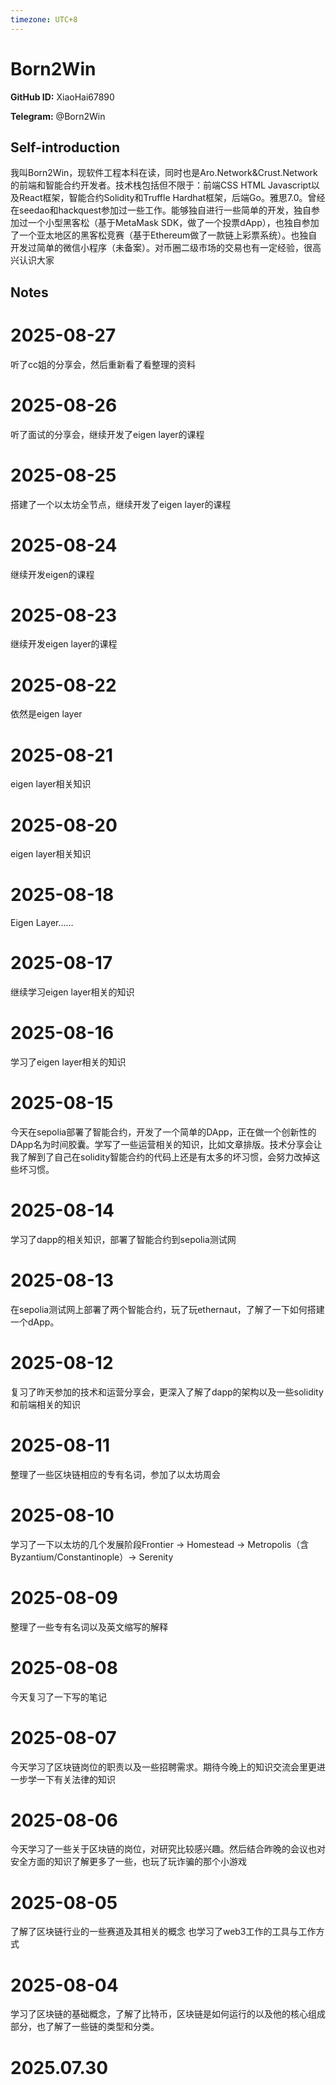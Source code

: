 ```yaml
---
timezone: UTC+8
---
```


# Born2Win

**GitHub ID:** XiaoHai67890

**Telegram:** @Born2Win

## Self-introduction

我叫Born2Win，现软件工程本科在读，同时也是Aro.Network&Crust.Network的前端和智能合约开发者。技术栈包括但不限于：前端CSS HTML Javascript以及React框架，智能合约Solidity和Truffle Hardhat框架，后端Go。雅思7.0。曾经在seedao和hackquest参加过一些工作。能够独自进行一些简单的开发，独自参加过一个小型黑客松（基于MetaMask SDK，做了一个投票dApp），也独自参加了一个亚太地区的黑客松竞赛（基于Ethereum做了一款链上彩票系统）。也独自开发过简单的微信小程序（未备案）。对币圈二级市场的交易也有一定经验，很高兴认识大家

## Notes

<!-- Content_START -->

# 2025-08-27
<!-- DAILY_CHECKIN_2025-08-27_START -->
听了cc姐的分享会，然后重新看了看整理的资料
<!-- DAILY_CHECKIN_2025-08-27_END -->


# 2025-08-26
<!-- DAILY_CHECKIN_2025-08-26_START -->
听了面试的分享会，继续开发了eigen layer的课程
<!-- DAILY_CHECKIN_2025-08-26_END -->


# 2025-08-25
<!-- DAILY_CHECKIN_2025-08-25_START -->
搭建了一个以太坊全节点，继续开发了eigen layer的课程
<!-- DAILY_CHECKIN_2025-08-25_END -->


# 2025-08-24
<!-- DAILY_CHECKIN_2025-08-24_START -->
继续开发eigen的课程
<!-- DAILY_CHECKIN_2025-08-24_END -->


# 2025-08-23
<!-- DAILY_CHECKIN_2025-08-23_START -->
继续开发eigen layer的课程
<!-- DAILY_CHECKIN_2025-08-23_END -->


# 2025-08-22
<!-- DAILY_CHECKIN_2025-08-22_START -->
依然是eigen layer
<!-- DAILY_CHECKIN_2025-08-22_END -->

# 2025-08-21

eigen layer相关知识

# 2025-08-20

eigen layer相关知识

# 2025-08-18

Eigen Layer……

# 2025-08-17

继续学习eigen layer相关的知识

# 2025-08-16

学习了eigen layer相关的知识

# 2025-08-15

今天在sepolia部署了智能合约，开发了一个简单的DApp，正在做一个创新性的DApp名为时间胶囊。学写了一些运营相关的知识，比如文章排版。技术分享会让我了解到了自己在solidity智能合约的代码上还是有太多的坏习惯，会努力改掉这些坏习惯。

# 2025-08-14

学习了dapp的相关知识，部署了智能合约到sepolia测试网

# 2025-08-13

在sepolia测试网上部署了两个智能合约，玩了玩ethernaut，了解了一下如何搭建一个dApp。

# 2025-08-12

复习了昨天参加的技术和运营分享会，更深入了解了dapp的架构以及一些solidity和前端相关的知识

# 2025-08-11

整理了一些区块链相应的专有名词，参加了以太坊周会

# 2025-08-10

学习了一下以太坊的几个发展阶段Frontier → Homestead → Metropolis（含Byzantium/Constantinople）→ Serenity

# 2025-08-09

整理了一些专有名词以及英文缩写的解释

# 2025-08-08

今天复习了一下写的笔记

# 2025-08-07

今天学习了区块链岗位的职责以及一些招聘需求。期待今晚上的知识交流会里更进一步学一下有关法律的知识

# 2025-08-06

今天学习了一些关于区块链的岗位，对研究比较感兴趣。然后结合昨晚的会议也对安全方面的知识了解更多了一些，也玩了玩诈骗的那个小游戏

# 2025-08-05

了解了区块链行业的一些赛道及其相关的概念
也学习了web3工作的工具与工作方式

# 2025-08-04

学习了区块链的基础概念，了解了比特币，区块链是如何运行的以及他的核心组成部分，也了解了一些链的类型和分类。


# 2025.07.30


<!-- Content_END -->
